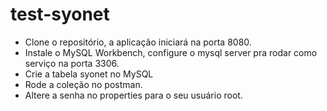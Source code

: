 # test-syonet

- Clone o repositório, a aplicação iniciará na porta 8080.
- Instale o MySQL Workbench, configure o mysql server pra rodar como serviço na porta 3306.
- Crie a tabela syonet no MySQL
- Rode a coleção no postman.
- Altere a senha no properties para o seu usuário root.
